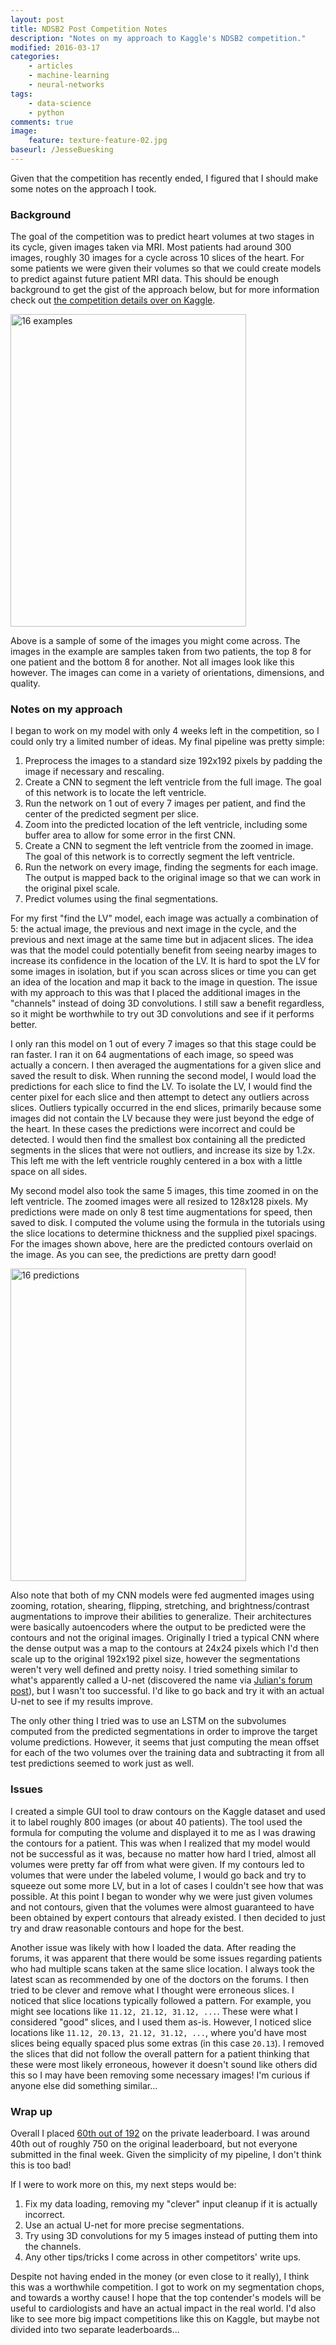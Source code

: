 ```yaml
---
layout: post
title: NDSB2 Post Competition Notes
description: "Notes on my approach to Kaggle's NDSB2 competition."
modified: 2016-03-17
categories:
    - articles
    - machine-learning
    - neural-networks
tags:
    - data-science
    - python
comments: true
image:
    feature: texture-feature-02.jpg
baseurl: /JesseBuesking
---
```


<style>
    article .pair {
        padding: 4px 0;
        margin: 4px 0;
        border-bottom: 3px solid #ddd;
    }
    article .pair p {
        padding: 10px 0;
    }
    article img {
        padding: 4px;
        display: block;
        margin: 0 auto;
    }
</style>


Given that the competition has recently ended, I figured that I should make some notes on the approach I took.

### Background

The goal of the competition was to predict heart volumes at two stages in its cycle, given images taken via MRI. Most patients had around 300 images, roughly 30 images for a cycle across 10 slices of the heart. For some patients we were given their volumes so that we could create models to predict against future patient MRI data. This should be enough background to get the gist of the approach below, but for more information check out [the competition details over on Kaggle](https://www.kaggle.com/c/second-annual-data-science-bowl).

<img
    src="{{ site.baseurl }}/static/img/ndsb2/16examples.png"
    width="377"
    height="500"
    alt="16 examples"/>

Above is a sample of some of the images you might come across. The images in the example are samples taken from two patients, the top 8 for one patient and the bottom 8 for another. Not all images look like this however. The images can come in a variety of orientations, dimensions, and quality.

### Notes on my approach

I began to work on my model with only 4 weeks left in the competition, so I could only try a limited number of ideas. My final pipeline was pretty simple:

1. Preprocess the images to a standard size 192x192 pixels by padding the image if necessary and rescaling.
2. Create a CNN to segment the left ventricle from the full image. The goal of this network is to locate the left ventricle.
3. Run the network on 1 out of every 7 images per patient, and find the center of the predicted segment per slice.
4. Zoom into the predicted location of the left ventricle, including some buffer area to allow for some error in the first CNN.
5. Create a CNN to segment the left ventricle from the zoomed in image. The goal of this network is to correctly segment the left ventricle.
6. Run the network on every image, finding the segments for each image. The output is mapped back to the original image so that we can work in the original pixel scale.
7. Predict volumes using the final segmentations.

For my first "find the LV" model, each image was actually a combination of 5: the actual image, the previous and next image in the cycle, and the previous and next image at the same time but in adjacent slices. The idea was that the model could potentially benefit from seeing nearby images to increase its confidence in the location of the LV. It is hard to spot the LV for some images in isolation, but if you scan across slices or time you can get an idea of the location and map it back to the image in question. The issue with my approach to this was that I placed the additional images in the "channels" instead of doing 3D convolutions. I still saw a benefit regardless, so it might be worthwhile to try out 3D convolutions and see if it performs better.

I only ran this model on 1 out of every 7 images so that this stage could be ran faster. I ran it on 64 augmentations of each image, so speed was actually a concern. I then averaged the augmentations for a given slice and saved the result to disk. When running the second model, I would load the predictions for each slice to find the LV. To isolate the LV, I would find the center pixel for each slice and then attempt to detect any outliers across slices. Outliers typically occurred in the end slices, primarily because some images did not contain the LV because they were just beyond the edge of the heart. In these cases the predictions were incorrect and could be detected. I would then find the smallest box containing all the predicted segments in the slices that were not outliers, and increase its size by 1.2x. This left me with the left ventricle roughly centered in a box with a little space on all sides.

My second model also took the same 5 images, this time zoomed in on the left ventricle. The zoomed images were all resized to 128x128 pixels. My predictions were made on only 8 test time augmentations for speed, then saved to disk. I computed the volume using the formula in the tutorials using the slice locations to determine thickness and the supplied pixel spacings. For the images shown above, here are the predicted contours overlaid on the image. As you can see, the predictions are pretty darn good!

<img
    src="{{ site.baseurl }}/static/img/ndsb2/16final.png"
    width="377"
    height="500"
    alt="16 predictions"/>

Also note that both of my CNN models were fed augmented images using zooming, rotation, shearing, flipping, stretching, and brightness/contrast augmentations to improve their abilities to generalize. Their architectures were basically autoencoders where the output to be predicted were the contours and not the original images. Originally I tried a typical CNN where the dense output was a map to the contours at 24x24 pixels which I'd then scale up to the original 192x192 pixel size, however the segmentations weren't very well defined and pretty noisy. I tried something similar to what's apparently called a U-net (discovered the name via [Julian's forum post](https://www.kaggle.com/c/second-annual-data-science-bowl/forums/t/19530/3rd-place-quick-summary)), but I wasn't too successful. I'd like to go back and try it with an actual U-net to see if my results improve.

The only other thing I tried was to use an LSTM on the subvolumes computed from the predicted segmentations in order to improve the target volume predictions. However, it seems that just computing the mean offset for each of the two volumes over the training data and subtracting it from all test predictions seemed to work just as well.

### Issues

I created a simple GUI tool to draw contours on the Kaggle dataset and used it to label roughly 800 images (or about 40 patients). The tool used the formula for computing the volume and displayed it to me as I was drawing the contours for a patient. This was when I realized that my model would not be successful as it was, because no matter how hard I tried, almost all volumes were pretty far off from what were given. If my contours led to volumes that were under the labeled volume, I would go back and try to squeeze out some more LV, but in a lot of cases I couldn't see how that was possible. At this point I began to wonder why we were just given volumes and not contours, given that the volumes were almost guaranteed to have been obtained by expert contours that already existed. I then decided to just try and draw reasonable contours and hope for the best.

Another issue was likely with how I loaded the data. After reading the forums, it was apparent that there would be some issues regarding patients who had multiple scans taken at the same slice location. I always took the latest scan as recommended by one of the doctors on the forums. I then tried to be clever and remove what I thought were erroneous slices. I noticed that slice locations typically followed a pattern. For example, you might see locations like ``11.12, 21.12, 31.12, ...``. These were what I considered "good" slices, and I used them as-is. However, I noticed slice locations like ``11.12, 20.13, 21.12, 31.12, ...``, where you'd have most slices being equally spaced plus some extras (in this case ``20.13``). I removed the slices that did not follow the overall pattern for a patient thinking that these were most likely erroneous, however it doesn't sound like others did this so I may have been removing some necessary images! I'm curious if anyone else did something similar...

### Wrap up

Overall I placed [60th out of 192](https://www.kaggle.com/c/second-annual-data-science-bowl/leaderboard/private) on the private leaderboard. I was around 40th out of roughly 750 on the original leaderboard, but not everyone submitted in the final week. Given the simplicity of my pipeline, I don't think this is too bad!

If I were to work more on this, my next steps would be:

1. Fix my data loading, removing my "clever" input cleanup if it is actually incorrect.
2. Use an actual U-net for more precise segmentations.
3. Try using 3D convolutions for my 5 images instead of putting them into the channels.
4. Any other tips/tricks I come across in other competitors' write ups.

Despite not having ended in the money (or even close to it really), I think this was a worthwhile competition. I got to work on my segmentation chops, and towards a worthy cause! I hope that the top contender's models will be useful to cardiologists and have an actual impact in the real world. I'd also like to see more big impact competitions like this on Kaggle, but maybe not divided into two separate leaderboards...
